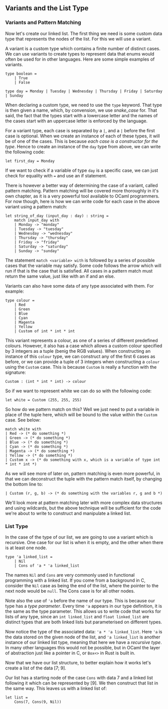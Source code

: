 ## Variants and the List Type

### Variants and Pattern Matching

Now let's create our linked list. The first thing we need is some custom data type that represents the nodes of the list. For this we will use a variant.

A variant is a custom type which contains a finite number of distinct cases. We can use variants to create types to represent data that enums would often be used for in other languages. Here are some simple examples of variants.

```
type boolean =
    | True
    | False
```

```
type day = Monday | Tuesday | Wednesday | Thursday | Friday | Saturday | Sunday
```

When declaring a custom type, we need to use the `type` keyword. That type is then given a name, which, by convension, we use *snake_case* for. That said, the fact that the types start with a lowercase letter and the names of the cases start with an uppercase letter is enforced by the language.

For a variant type, each case is separated by a `|`, and a `|` before the first case is optional. When we create an instance of each of these types, it will be of one of the cases. This is because *each case is a constructor for the type*. Hence to create an instance of the `day` type from above, we can write the following code:

```
let first_day = Monday
```

If we want to check if a variable of type `day` is a specific case, we can just check for equality with `=` and use an if statement.

There is however a better way of determining the case of a variant, called pattern matching. Pattern matching will be covered more thoroughly in it's own chapter, as it is a very powerful tool available to OCaml programmers. For now though, here is how we can write code for each case in the above variant using a pattern match:

```
let string_of_day (input_day : day) : string =
    match input_day with
    | Monday -> "monday"
    | Tuesday -> "tuesday"
    | Wednesday -> "wednesday"
    | Thursday -> "thursday"
    | Friday -> "friday"
    | Saturday -> "saturday"
    | Sunday -> "sunday"
```

The statement `match <variable> with` is followed by a series of possible cases that the variable may satisfy. Some code follows the arrow which will run if that is the case that is satisfied. All cases in a pattern match must return the same value, just like with an if and an else.

Variants can also have some data of any type associated with them. For example:

```
type colour =
    | Red
    | Green
    | Blue
    | Cyan
    | Magenta
    | Yellow
    | Custom of int * int * int
```

This variant represents a colour, as one of a series of different predefined colours. However, it also has a case which allows a custom colour specified by 3 integers as a tuple (benig the RGB values). When constructing an instance of this `colour` type, we can construct any of the first 6 cases as before, or we can provide a tuple of 3 integers when constructing a `colour` using the `Custom` case. This is because `Custom` is really a function with the signature:

```
Custom : (int * int * int) -> colour
```

So if we want to represent white we can do so with the following code:

```
let white = Custom (255, 255, 255)
```

So how do we pattern match on this? Well we just need to put a variable in place of the tuple here, which will be bound to the value within the `Custom` case. See below:

```
match white with
| Red -> (* do something *)
| Green -> (* do something *)
| Blue -> (* do something *)
| Cyan -> (* do something *)
| Magenta -> (* do something *)
| Yellow -> (* do something *)
| Custom x -> (* do something with x, which is a variable of type int * int * int *)
```

As we will see more of later on, pattern matching is even more powerful, in that we can deconstruct the tuple with the pattern match itself, by changing the bottom line to:

```
| Custom (r, g, b) -> (* do something with the variables r, g and b *)
```

We'll look more at pattern matching later with more complex data structures and using wildcards, but the above technique will be sufficient for the code we're about to write to construct and manipulate a linked list.

### List Type

In the case of the type of our list, we are going to use a variant which is recursive. One case for our list is when it is empty, and the other when there is at least one node.

```
type 'a linked_list =
    | Nil
    | Cons of 'a * 'a linked_list
```

The names `Nil` and `Cons` are very commonly used in functional programming with a linked list. If you come from a background in C, consider the `Nil` case as being the end of the list, where the pointer to the next node would be `null`. The Cons case is for all other nodes.

Note also the use of `'a` before the name of our type. This is because our type has a *type parameter*. Every time `'a` appears in our type definition, it is the same as the type parameter. This allows us to write code that works for lists of any type, since an `int linked_list` and `float linked_list` are distinct types that are both linked lists but parameterised on different types.

Now notice the type of the associated data: `'a * 'a linked_list`. Here `'a` is the data stored on the given node of the list, and `'a linked_list` is another instance of our linked list type, meaning that here we have a *recursive type*. In many other languages this would not be possible, but in OCaml the layer of abstraction just like a pointer in C, or `Box<>` in Rust is built in.

Now that we have our list structure, to better explain how it works let's create a list of the data [7; 9].

Our list has a starting node of the case `Cons` with data 7 and a linked list following it which can be represented by [9]. We then construct that list in the same way. This leaves us with a linked list of:

```
let list =
    Cons(7, Cons(9, Nil))
```
